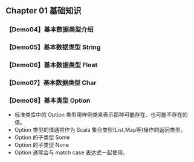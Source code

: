 ## Chapter 01 基础知识

### 【Demo04】基本数据类型介绍

### 【Demo05】基本数据类型 String

### 【Demo06】基本数据类型 Float

### 【Demo07】基本数据类型 Char

### 【Demo08】基本类型 Option

- 标准类库中的 Option 类型用样例类来表示那种可能存在、也可能不存在的值。
- Option 类型的值通常作为 Scala 集合类型(List,Map等)操作的返回类型。
- Option 的子类型 Some
- Option 的子类型 None
- Option 通常会与 match case 表达式一起使用。
